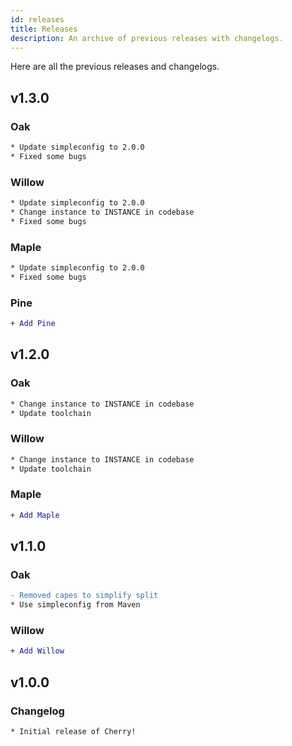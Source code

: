 ```yaml
---
id: releases
title: Releases
description: An archive of previous releases with changelogs.
---
```


Here are all the previous releases and changelogs.

## v1.3.0

### Oak

```diff
* Update simpleconfig to 2.0.0
* Fixed some bugs
```

### Willow

```diff
* Update simpleconfig to 2.0.0
* Change instance to INSTANCE in codebase
* Fixed some bugs
```

### Maple

```diff
* Update simpleconfig to 2.0.0
* Fixed some bugs
```

### Pine

```diff
+ Add Pine
```

## v1.2.0

### Oak

```diff
* Change instance to INSTANCE in codebase
* Update toolchain
```

### Willow

```diff
* Change instance to INSTANCE in codebase
* Update toolchain
```

### Maple

```diff
+ Add Maple
```

## v1.1.0

### Oak

```diff
- Removed capes to simplify split
* Use simpleconfig from Maven
```

### Willow

```diff
+ Add Willow
```

## v1.0.0

### Changelog

```diff
* Initial release of Cherry!
```
